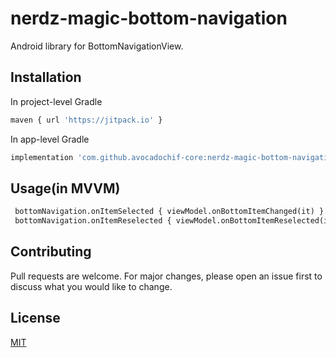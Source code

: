 # nerdz-magic-bottom-navigation
Android library for BottomNavigationView.

## Installation

In project-level Gradle

```bash
maven { url 'https://jitpack.io' }
```

In app-level Gradle

```bash
implementation 'com.github.avocadochif-core:nerdz-magic-bottom-navigation:1.0.0'
```

## Usage(in MVVM)

```python
 bottomNavigation.onItemSelected { viewModel.onBottomItemChanged(it) }
 bottomNavigation.onItemReselected { viewModel.onBottomItemReselected(it) }
```

## Contributing
Pull requests are welcome. For major changes, please open an issue first to discuss what you would like to change.


## License
[MIT](https://choosealicense.com/licenses/mit/)
